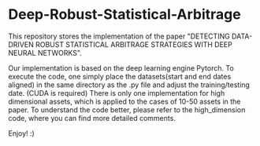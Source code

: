 # Deep-Robust-Statistical-Arbitrage
This repository stores the implementation of the paper "DETECTING DATA-DRIVEN ROBUST STATISTICAL ARBITRAGE STRATEGIES WITH DEEP NEURAL NETWORKS". 

Our implementation is based on the deep learning engine Pytorch.
To execute the code, one simply place the datasets(start and end dates aligned) in the same directory as the .py file and adjust the training/testing date. (CUDA is required)
There is only one implementation for high dimensional assets, which is applied to the cases of 10-50 assets in the paper. To understand the code better, please refer to the high_dimension code, where you can find more detailed comments.

 Enjoy! :)
